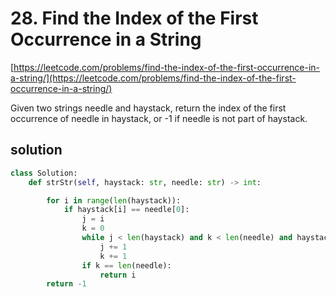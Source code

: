 # 28. Find the Index of the First Occurrence in a String
[https://leetcode.com/problems/find-the-index-of-the-first-occurrence-in-a-string/](https://leetcode.com/problems/find-the-index-of-the-first-occurrence-in-a-string/)

Given two strings needle and haystack, return the index of the first occurrence of needle in haystack, or -1 if needle is not part of haystack.

## solution

```python
class Solution:
    def strStr(self, haystack: str, needle: str) -> int:

        for i in range(len(haystack)):
            if haystack[i] == needle[0]:
                j = i
                k = 0
                while j < len(haystack) and k < len(needle) and haystack[j] == needle[k]:
                    j += 1
                    k += 1
                if k == len(needle):
                    return i
        return -1
```

